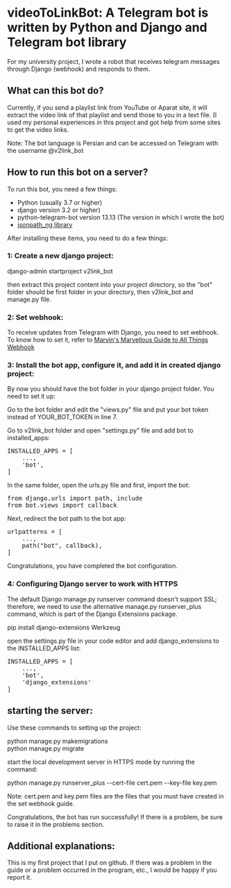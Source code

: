 <h1>videoToLinkBot: A Telegram bot is written by Python and Django and Telegram bot library</h1>
<p>For my university project, I wrote a robot that receives telegram messages through Django (webhook) and responds to them.</p>
<h2>What can this bot do?</h2>
<p>Currently, if you send a playlist link from YouTube or Aparat site, it will extract the video link of that playlist and send those to you in a text file. (I used my personal experiences in this project and got help from some sites to get the video links.</p>
<p>Note: The bot language is Persian and can be accessed on Telegram with the username @v2link_bot</p>
<h2>How to run this bot on a server?</h2>
<p>To run this bot, you need a few things:</p>
<ul>
	<li>Python (usually 3.7 or higher)</li>
	<li>django version 3.2 or higher)</li>
	<li>python-telegram-bot version 13.13 (The version in which I wrote the bot)</li>
	<li><a href="https://pypi.org/project/jsonpath-ng/" target="blank">jsonpath_ng library</a></li>
</ul>
<p>After installing these items, you need to do a few things:</p>
<h3>1: Create a new django project:</h3>
<p>django-admin startproject v2link_bot</p>
<p>then extract this project content into your project directory, so the "bot" folder should be first folder in your directory, then v2link_bot and manage.py file.</p>
<h3>2: Set webhook:</h3>
<p>To receive updates from Telegram with Django, you need to set webhook. To know how to set it, refer to <a href="https://core.telegram.org/bots/webhooks" target="blank">Marvin's Marvellous Guide to All Things Webhook</a></p>
<h3>3: Install the bot app, configure it, and add it in created django project:</h3>
<p>By now you should have the bot folder in your django project folder. You need to set it up:</p>
<p>Go to the bot folder and edit the "views.py" file and put your bot token instead of YOUR_BOT_TOKEN in line 7.</p>
<p>Go to v2link_bot folder and open "settings.py" file and add bot to installed_apps:</p>
<pre>INSTALLED_APPS = [
    ...,
    'bot',
]
</pre>
<p>In the same folder, open the urls.py file and first, import the bot:</p>
<pre>from django.urls import path, include
from bot.views import callback
</pre>
<p>Next, redirect the bot path to the bot app:</p>
<pre>urlpatterns = [
    ...,
    path("bot", callback),
]</pre>
<p>Congratulations, you have completed the bot configuration.</p>
<h3>4: Configuring Django server to work with HTTPS</h3>
<p>The default Django manage.py runserver command doesn't support SSL; therefore, we need to use the alternative manage.py runserver_plus command, which is part of the Django Extensions package.</p>
<p>pip install django-extensions Werkzeug</p>
<p>open the settings.py file in your code editor and add django_extensions to the INSTALLED_APPS list:</p>
<pre>INSTALLED_APPS = [
    ...,
    'bot',
    'django_extensions'
]</pre>
<h2>starting the server:</h2>
<p>Use these commands to setting up the project:</p>
<p>python manage.py makemigrations<br>
python manage.py migrate</p>
<p>start the local development server in HTTPS mode by running the command:</p>
<p>python manage.py runserver_plus --cert-file cert.pem --key-file key.pem</p>
<p>Note: cert.pem and key.pem files are the files that you must have created in the set webhook guide.</p>
<p>Congratulations, the bot has run successfully! If there is a problem, be sure to raise it in the problems section.</p>
<h2>Additional explanations:</h2>
<p>This is my first project that I put on github. If there was a problem in the guide or a problem occurred in the program, etc., I would be happy if you report it.</p>

